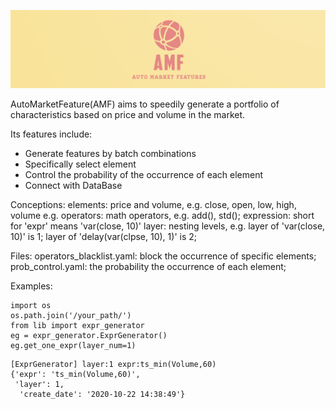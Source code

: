 
![Screen Shot 2020-10-21 at 11.52.17 AM](https://github.com/goosemayor/AutoMarketFeature/blob/main/Screen%20Shot%202020-10-21%20at%2011.52.17%20AM-3252454.png)


AutoMarketFeature(AMF)  aims to speedily generate a portfolio of characteristics based on price and volume in the market.

Its features include:

- Generate features by batch combinations
- Specifically select element
- Control the probability of the occurrence of each element
- Connect with DataBase

Conceptions:
elements: price and volume, e.g. close, open, low, high, volume e.g.
operators: math operators, e.g. add(), std();
expression: short for 'expr' means 'var(close, 10)'
layer: nesting levels, e.g. layer of 'var(close, 10)' is 1; layer of 'delay(var(clpse, 10), 1)' is 2;

Files:
operators_blacklist.yaml: block the occurrence of specific elements;
prob_control.yaml: the probability the occurrence of each element;

Examples:
```
import os
os.path.join('/your_path/')
from lib import expr_generator
eg = expr_generator.ExprGenerator()
eg.get_one_expr(layer_num=1)
```
```
[ExprGenerator] layer:1 expr:ts_min(Volume,60)
{'expr': 'ts_min(Volume,60)',
 'layer': 1,
  'create_date': '2020-10-22 14:38:49'}
```